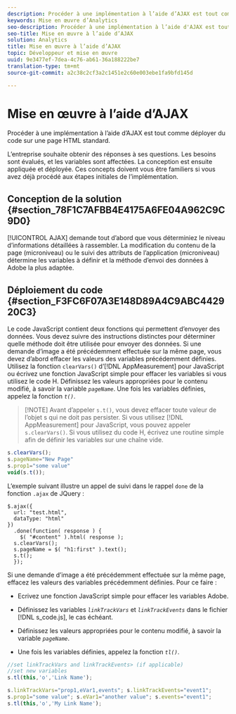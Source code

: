 ```yaml
---
description: Procéder à une implémentation à l’aide d’AJAX est tout comme déployer du code sur une page HTML standard.
keywords: Mise en œuvre d’Analytics
seo-description: Procéder à une implémentation à l’aide d'AJAX est tout comme déployer du code sur une page HTML standard.
seo-title: Mise en œuvre à l’aide d’AJAX
solution: Analytics
title: Mise en œuvre à l’aide d’AJAX
topic: Développeur et mise en œuvre
uuid: 9e3477ef-7dea-4c76-ab61-36a188222be7
translation-type: tm+mt
source-git-commit: a2c38c2cf3a2c1451e2c60e003ebe1fa9bfd145d

---
```



# Mise en œuvre à l’aide d’AJAX

Procéder à une implémentation à l’aide d’AJAX est tout comme déployer du code sur une page HTML standard.

L’entreprise souhaite obtenir des réponses à ses questions. Les besoins sont évalués, et les variables sont affectées. La conception est ensuite appliquée et déployée. Ces concepts doivent vous être familiers si vous avez déjà procédé aux étapes initiales de l’implémentation.

## Conception de la solution {#section_78F1C7AFBB4E4175A6FE04A962C9C9D0}

[!UICONTROL AJAX] demande tout d’abord que vous déterminiez le niveau d’informations détaillées à rassembler. La modification du contenu de la page (microniveau) ou le suivi des attributs de l’application (microniveau) détermine les variables à définir et la méthode d’envoi des données à Adobe la plus adaptée.

## Déploiement du code {#section_F3FC6F07A3E148D89A4C9ABC442920C3}

Le code JavaScript contient deux fonctions qui permettent d’envoyer des données. Vous devez suivre des instructions distinctes pour déterminer quelle méthode doit être utilisée pour envoyer des données.
Si une demande d’image a été précédemment effectuée sur la même page, vous devez d’abord effacer les valeurs des variables précédemment définies. Utilisez la fonction `clearVars()` d’[!DNL AppMeasurement] pour JavaScript ou écrivez une fonction JavaScript simple pour effacer les variables si vous utilisez le code H. Définissez les valeurs appropriées pour le contenu modifié, à savoir la variable *`pageName`*. Une fois les variables définies, appelez la fonction *`t()`*.

> [!NOTE] Avant d’appeler `s.t()`, vous devez effacer toute valeur de l’objet s qui ne doit pas persister. Si vous utilisez [!DNL AppMeasurement] pour JavaScript, vous pouvez appeler `s.clearVars()`. Si vous utilisez du code H, écrivez une routine simple afin de définir les variables sur une chaîne vide.

```js
s.clearVars(); 
s.pageName="New Page" 
s.prop1="some value" 
void(s.t());
```

L’exemple suivant illustre un appel de suivi dans le rappel `done` de la fonction `.ajax` de JQuery :

```
$.ajax({ 
  url: "test.html", 
  dataType: "html" 
}) 
  .done(function( response ) { 
    $( "#content" ).html( response ); 
  s.clearVars(); 
  s.pageName = $( "h1:first" ).text(); 
  s.t(); 
  }); 
```

Si une demande d’image a été précédemment effectuée sur la même page, effacez les valeurs des variables précédemment définies. Pour ce faire :

* Ecrivez une fonction JavaScript simple pour effacer les variables Adobe.
* Définissez les variables *`linkTrackVars`* et *`linkTrackEvents`* dans le fichier [!DNL s_code.js], le cas échéant.

* Définissez les valeurs appropriées pour le contenu modifié, à savoir la variable *`pageName`*.
* Une fois les variables définies, appelez la fonction *`tl()`*.

```js
//set linkTrackVars and linkTrackEvents> (if applicable) 
//set new variables 
s.tl(this,'o','Link Name');
```

```js
s.linkTrackVars="prop1,eVar1,events"; s.linkTrackEvents="event1"; 
s.prop1="some value"; s.eVar1="another value"; s.events="event1"; 
s.tl(this,'o','My Link Name');
```

